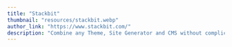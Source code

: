 ```yaml
---
title: "Stackbit"
thumbnail: "resources/stackbit.webp"
author_link: "https://www.stackbit.com/"
description: "Combine any Theme, Site Generator and CMS without complicated integrations"
---
```

